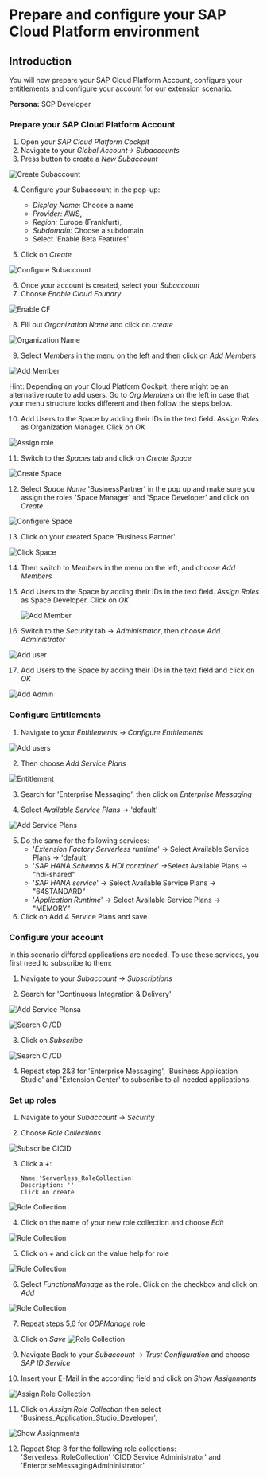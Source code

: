# Prepare and configure your SAP Cloud Platform environment 

## Introduction

You will now prepare your SAP Cloud Platform Account, configure your entitlements and configure your account for our extension scenario.

**Persona:** SCP Developer

### Prepare your SAP Cloud Platform Account

1.	Open your *SAP Cloud Platform Cockpit*
2.	Navigate to your *Global Account-> Subaccounts*
3.	Press button to create a *New Subaccount*

   ![Create Subaccount](./images/Prepare-Cloud-Platform-1.png)

4.	Configure your Subaccount in the pop-up: 
       - *Display Name:* Choose a name 
       - *Provider:* AWS, 
       - *Region:* Europe (Frankfurt), 
       - *Subdomain:* Choose a subdomain
       - Select 'Enable Beta Features' 
       
5.	Click on *Create*

   ![Configure Subaccount](./images/Prepare-Cloud-Platform-2.png)
   
6.	Once your account is created, select your *Subaccount*
7.	Choose *Enable Cloud Foundry*

   ![Enable CF](./images/Prepare-Cloud-Platform-3.png)
 
8.	Fill out *Organization Name* and click on *create*

   ![Organization Name](./images/Prepare-Cloud-Platform-4.png)
   
9.	Select *Members* in the menu on the left and then click on *Add Members*

   ![Add Member](./images/Prepare-Cloud-Platform-5.png)
   
   Hint: Depending on your Cloud Platform Cockpit, there might be an alternative route to add users. Go to *Org Members* on the left in case that your menu structure looks different and then follow the steps below.
   
10.	Add Users to the Space by adding their IDs in the text field. *Assign Roles* as Organization Manager. Click on *OK*

   ![Assign role](./images/Prepare-Cloud-Platform-6.png)
   
11.	Switch to the *Spaces* tab and click on *Create Space*

   ![Create Space](./images/Prepare-Cloud-Platform-7.png)
   
12.	Select *Space Name* 'BusinessPartner' in the pop up and make sure you assign the roles 'Space Manager' and 'Space Developer' and click on *Create*

   ![Configure Space](./images/Prepare-Cloud-Platform-8.png)
   
13.	Click on your created Space 'Business Partner'

   ![Click Space](./images/Prepare-Cloud-Platform-9.png)
   
14.	Then switch to *Members* in the menu on the left, and choose *Add Members*
   
15.	Add Users to the Space by adding their IDs in the text field. *Assign Roles* as Space Developer. Click on *OK*

      ![Add Member](./images/Prepare-Cloud-Platform-10.png)
   
16.	Switch to the *Security* tab -> *Administrator*, then choose *Add Administrator*

   ![Add user](./images/Prepare-Cloud-Platform-11.png)
   
17.	Add Users to the Space by adding their IDs in the text field and click on *OK*

 ![Add Admin](./images/Prepare-Cloud-Platform-12.png)

### Configure Entitlements

1.	Navigate to your *Entitlements -> Configure Entitlements*

  ![Add users](./images/Prepare-Cloud-Platform-13.png)
   
2.	Then choose *Add Service Plans*

   ![Entitlement](./images/Prepare-Cloud-Platform-14.png)
   
3.	Search for 'Enterprise Messaging', then click on *Enterprise Messaging*

4.	Select *Available Service Plans* -> 'default'

   ![Add Service Plans](./images/Prepare-Cloud-Platform-15.png)

5.	Do the same for the following services:
       - '*Extension Factory Serverless runtime*' -> Select Available Service Plans -> 'default'
       - '*SAP HANA Schemas & HDI container*' ->Select Available Plans -> "hdi-shared"
       - '*SAP HANA service*' -> Select Available Service Plans -> "64STANDARD"
       - '*Application Runtime*' -> Select Available Service Plans -> "MEMORY"
6.	Click on Add 4 Service Plans and save

### Configure your account

In this scenario differed applications are needed. To use these services, you first need to subscribe to them:

1.	Navigate to your *Subaccount -> Subscriptions*
   
2.	Search for 'Continuous Integration & Delivery'

![Add Service Plansa](./images/Prepare-Cloud-Platform-17.png)

  ![Search CI/CD](./images/Prepare-Cloud-Platform-18.png)
   
3.	Click on *Subscribe*

  ![Search CI/CD](./images/Prepare-Cloud-Platform-18.png)

4.	Repeat step 2&3 for 'Enterprise Messaging', 'Business Application Studio' and 'Extension Center' to subscribe to all needed applications.

### Set up roles

1.	Navigate to your *Subaccount -> Security*

2.	Choose *Role Collections* 

 ![Subscribe CICID](./images/Prepare-Cloud-Platform-19.png)
  
3.	Click a *+*:

        Name:'Serverless_RoleCollection'
        Description: ''
        Click on create
     
 ![Role Collection](./images/Prepare-Cloud-Platform-20.png)
     
4.	Click on the name of your new role collection and choose *Edit*

 ![Role Collection](./images/prepare_account_rc_edit.png)
 
5. Click on *+* and click on the value help for role
 
 ![Role Collection](./images/prepare_account_rs_add.png)      
       
6. Select *FunctionsManage* as the role. Click on the checkbox and click on *Add*

  ![Role Collection](./images/prepare_account_rc_xfsrt.png)

7. Repeat steps 5,6 for *ODPManage* role
 
8.	Click on *Save*
![Role Collection](./images/prepare_account_rs_save.png)

9.	Navigate Back to your *Subaccount* -> *Trust Configuration* and choose *SAP ID Service*

10.	Insert your E-Mail in the according field and click on *Show Assignments*

 ![Assign Role Collection](./images/Prepare-Cloud-Platform-27.png) 
 
11.	Click on *Assign Role Collection* then select  'Business_Application_Studio_Developer',

 ![Show Assignments](./images/Prepare-Cloud-Platform-26.png) 
 
12.	Repeat Step 8 for the following role collections: 'Serverless_RoleCollection' 
'CICD Service Administrator' and 'EnterpriseMessagingAdmininistrator'



